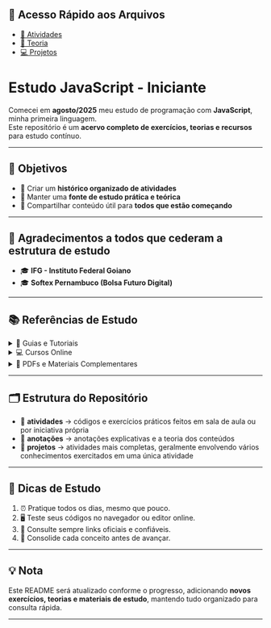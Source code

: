 ## 🔗 Acesso Rápido aos Arquivos
- [📘 Atividades](https://github.com/felipem5552/estudo.javascript.iniciante/tree/main/exercicios)
- [📖 Teoria](https://github.com/felipem5552/estudo.javascript.iniciante/tree/main/anotacoes)
- [💻 Projetos](https://github.com/felipem5552/estudo.javascript.iniciante/tree/main/projetos)

# Estudo JavaScript - Iniciante

Comecei em **agosto/2025** meu estudo de programação com **JavaScript**, minha primeira linguagem.  
Este repositório é um **acervo completo de exercícios, teorias e recursos** para estudo contínuo.

---

## 🎯 Objetivos
- 📌 Criar um **histórico organizado de atividades**  
- 📌 Manter uma **fonte de estudo prática e teórica**  
- 📌 Compartilhar conteúdo útil para **todos que estão começando**  

---

## 🙏 Agradecimentos a todos que cederam a estrutura de estudo
- 🎓 **IFG - Instituto Federal Goiano**  
- 🎓 **Softex Pernambuco (Bolsa Futuro Digital)**  

---

## 📚 Referências de Estudo

<details>
<summary>📖 Guias e Tutoriais</summary>

- [Guia de JavaScript - MDN](https://developer.mozilla.org/pt-BR/docs/Web/JavaScript/Guide)  
- [Lógica de Programação com JavaScript - Dev.to](https://dev.to/telles/logica-de-programacao-com-javascript-iniciante-309n)  
</details>

<details>
<summary>💻 Cursos Online</summary>

- [Curso de Lógica de Programação com JavaScript - Udemy](https://www.udemy.com/course/logica-de-programacao-com-javascript-g/learn/lecture/29491648#overview)  
</details>

<details>
<summary>📄 PDFs e Materiais Complementares</summary>

- [Lógica de Programação e Algoritmos com JavaScript - PDF](https://www.kufunda.net/publicdocs/L%C3%B3gica%20de%20Programa%C3%A7%C3%A3o%20e%20Algor%C3%ADtmos%20com%20JavaScript%20%28Ed%C3%A9cio%20Fernando%20Iepsen%29.pdf)  
</details>

---

## 🗂 Estrutura do Repositório

- 📂 **atividades** → códigos e exercícios práticos feitos em sala de aula ou por iniciativa própria
- 📂 **anotações** → anotações explicativas e a teoria dos conteúdos
- 📂 **projetos** → atividades mais completas, geralmente envolvendo vários conhecimentos exercitados em uma única atividade  

---

## 🚀 Dicas de Estudo
1. ⏰ Pratique todos os dias, mesmo que pouco.  
2. 🖥 Teste seus códigos no navegador ou editor online.  
3. 🔗 Consulte sempre links oficiais e confiáveis.  
4. 📝 Consolide cada conceito antes de avançar.  

---

## 💡 Nota
Este README será atualizado conforme o progresso, adicionando **novos exercícios, teorias e materiais de estudo**, mantendo tudo organizado para consulta rápida.  

---



